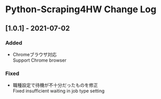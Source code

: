 ﻿# Python-Scraping4HW Change Log

## [1.0.1] - 2021-07-02
### Added
- Chromeブラウザ対応  
  Support Chrome browser

### Fixed
- 職種設定で待機が不十分だったものを修正  
  Fixed insufficient waiting in job type setting 


